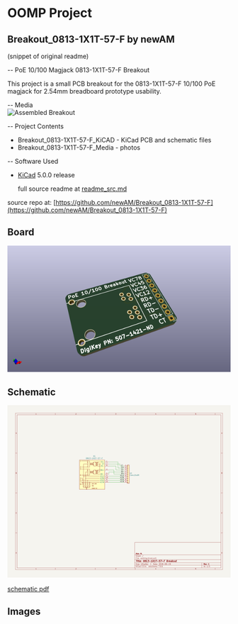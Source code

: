 # OOMP Project  
## Breakout_0813-1X1T-57-F  by newAM  
  
(snippet of original readme)  
  
-- PoE 10/100 Magjack 0813-1X1T-57-F Breakout  
  
This project is a small PCB breakout for the 0813-1X1T-57-F 10/100 PoE magjack for 2.54mm breadboard prototype usability.  
  
-- Media  
![Assembled Breakout](Breakout_0813-1X1T-57-F_Media/Breakout_0813-1X1T-57-F_Assembled.JPG?raw=true)  
  
-- Project Contents  
-  Breakout_0813-1X1T-57-F_KiCAD - KiCad PCB and schematic files  
-  Breakout_0813-1X1T-57-F_Media - photos  
  
-- Software Used  
- [KiCad](http://kicad-pcb.org/) 5.0.0 release  
  
  full source readme at [readme_src.md](readme_src.md)  
  
source repo at: [https://github.com/newAM/Breakout_0813-1X1T-57-F](https://github.com/newAM/Breakout_0813-1X1T-57-F)  
## Board  
  
[![working_3d.png](working_3d_600.png)](working_3d.png)  
## Schematic  
  
[![working_schematic.png](working_schematic_600.png)](working_schematic.png)  
  
[schematic pdf](working_schematic.pdf)  
## Images  
